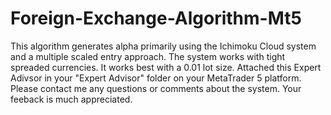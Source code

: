# Foreign-Exchange-Algorithm-Mt5
This algorithm generates alpha primarily using the Ichimoku Cloud system and a multiple scaled entry approach.
The system works with tight spreaded currencies. 
It works best with a 0.01 lot size. 
Attached this Expert Adivsor in your "Expert Advisor" folder on your MetaTrader 5 platform.
Please contact me any questions or comments about the system. Your feeback is much appreciated.
